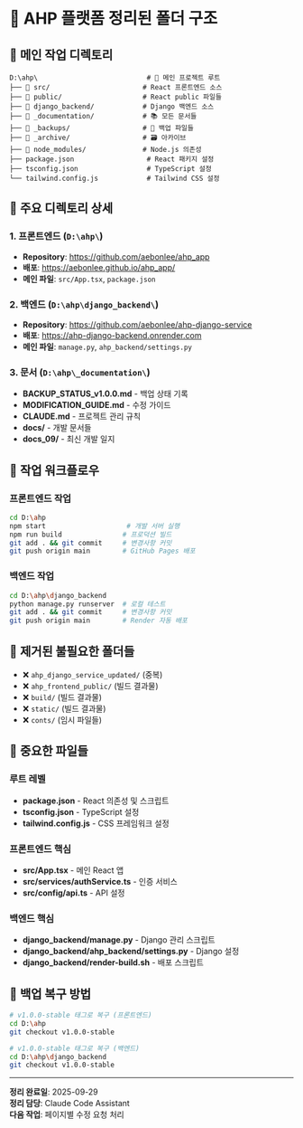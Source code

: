 # 📁 AHP 플랫폼 정리된 폴더 구조

## 🎯 메인 작업 디렉토리

```
D:\ahp\                           # 🔹 메인 프로젝트 루트
├── 📂 src/                       # React 프론트엔드 소스
├── 📂 public/                    # React public 파일들
├── 📂 django_backend/            # Django 백엔드 소스
├── 📂 _documentation/            # 📚 모든 문서들
├── 📂 _backups/                  # 💾 백업 파일들
├── 📂 _archive/                  # 🗃️ 아카이브
├── 📂 node_modules/              # Node.js 의존성
├── package.json                  # React 패키지 설정
├── tsconfig.json                 # TypeScript 설정
└── tailwind.config.js            # Tailwind CSS 설정
```

## 🔹 주요 디렉토리 상세

### 1. **프론트엔드** (`D:\ahp\`)
- **Repository**: https://github.com/aebonlee/ahp_app
- **배포**: https://aebonlee.github.io/ahp_app/
- **메인 파일**: `src/App.tsx`, `package.json`

### 2. **백엔드** (`D:\ahp\django_backend\`)
- **Repository**: https://github.com/aebonlee/ahp-django-service
- **배포**: https://ahp-django-backend.onrender.com
- **메인 파일**: `manage.py`, `ahp_backend/settings.py`

### 3. **문서** (`D:\ahp\_documentation\`)
- **BACKUP_STATUS_v1.0.0.md** - 백업 상태 기록
- **MODIFICATION_GUIDE.md** - 수정 가이드
- **CLAUDE.md** - 프로젝트 관리 규칙
- **docs/** - 개발 문서들
- **docs_09/** - 최신 개발 일지

## 🚀 작업 워크플로우

### 프론트엔드 작업
```bash
cd D:\ahp
npm start                    # 개발 서버 실행
npm run build               # 프로덕션 빌드
git add . && git commit     # 변경사항 커밋
git push origin main        # GitHub Pages 배포
```

### 백엔드 작업
```bash
cd D:\ahp\django_backend
python manage.py runserver  # 로컬 테스트
git add . && git commit     # 변경사항 커밋
git push origin main        # Render 자동 배포
```

## 🧹 제거된 불필요한 폴더들

- ❌ `ahp_django_service_updated/` (중복)
- ❌ `ahp_frontend_public/` (빌드 결과물)
- ❌ `build/` (빌드 결과물)
- ❌ `static/` (빌드 결과물)
- ❌ `conts/` (임시 파일들)

## 📝 중요한 파일들

### 루트 레벨
- **package.json** - React 의존성 및 스크립트
- **tsconfig.json** - TypeScript 설정
- **tailwind.config.js** - CSS 프레임워크 설정

### 프론트엔드 핵심
- **src/App.tsx** - 메인 React 앱
- **src/services/authService.ts** - 인증 서비스
- **src/config/api.ts** - API 설정

### 백엔드 핵심
- **django_backend/manage.py** - Django 관리 스크립트
- **django_backend/ahp_backend/settings.py** - Django 설정
- **django_backend/render-build.sh** - 배포 스크립트

## 🔄 백업 복구 방법

```bash
# v1.0.0-stable 태그로 복구 (프론트엔드)
cd D:\ahp
git checkout v1.0.0-stable

# v1.0.0-stable 태그로 복구 (백엔드)
cd D:\ahp\django_backend
git checkout v1.0.0-stable
```

---

**정리 완료일**: 2025-09-29  
**정리 담당**: Claude Code Assistant  
**다음 작업**: 페이지별 수정 요청 처리